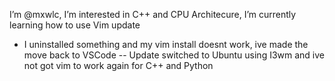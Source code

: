I’m @mxwlc, I’m interested in C++ and CPU Architecure, I’m currently learning how to use Vim
update
- I uninstalled something and my vim install doesnt work, ive made the move back to VSCode
-- Update switched to Ubuntu using I3wm and ive not got vim to work again for C++ and Python

<!---
mxwlc/mxwlc is a ✨ special ✨ repository because its `README.md` (this file) appears on your GitHub profile.
You can click the Preview link to take a look at your changes.
--->
